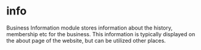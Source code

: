 info
====

Business Information module stores information about the history, membership etc 
for the business.  This information is typically displayed on the about page of 
the website, but can be utilized other places.
